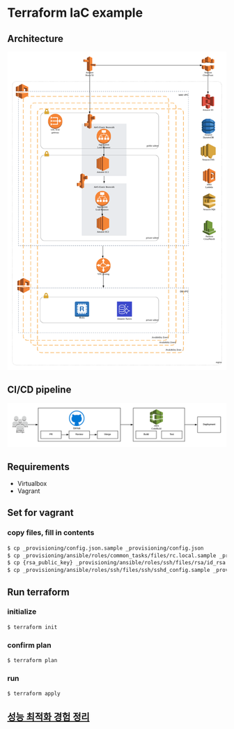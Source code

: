 # Terraform IaC example

## Architecture
![architecture](docs/images/architecture.png "architecture")

## CI/CD pipeline
![pipeline](docs/images/CI_CD_pipeline.png "pipeline")

## Requirements
- Virtualbox
- Vagrant

## Set for vagrant
### copy files, fill in contents
```sh
$ cp _provisioning/config.json.sample _provisioning/config.json
$ cp _provisioning/ansible/roles/common_tasks/files/rc.local.sample _provisioning/ansible/roles/common_tasks/files/rc.local
$ cp {rsa_public_key} _provisioning/ansible/roles/ssh/files/rsa/id_rsa.pub
$ cp _provisioning/ansible/roles/ssh/files/ssh/sshd_config.sample _provisioning/ansible/roles/ssh/files/ssh/sshd_config
```

## Run terraform
### initialize
```sh
$ terraform init
```
### confirm plan
```sh
$ terraform plan
```

### run
```sh
$ terraform apply
```

## [성능 최적화 경험 정리](docs/optimization.md)